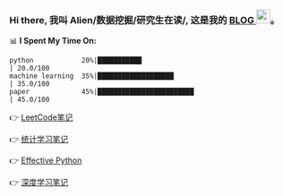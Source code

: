 ### Hi there,  我叫 Alien/数据挖掘/研究生在读/, 这是我的 <a href="https://github.com/imaginaryvirus/imaginaryvirus/" target="_blank"> BLOG </a> <img src="https://media.giphy.com/media/hvRJCLFzcasrR4ia7z/giphy.gif" width="25px">。

📊 **I Spent My Time On:** 

```
python            20%|███████████                                      | 20.0/100 
machine learning  35%|███████████████████                              | 35.0/100 
paper             45%|████████████████████████                         | 45.0/100 
```

&#x1F449; [LeetCode笔记](https://github.com/imaginaryvirus/imaginaryvirus/tree/main/Leetcode%E7%AC%94%E8%AE%B0)

&#x1F449; [统计学习笔记](https://github.com/imaginaryvirus/imaginaryvirus/tree/main/%E7%BB%9F%E8%AE%A1%E5%AD%A6%E4%B9%A0%E7%AC%94%E8%AE%B0)

&#x1F449; [Effective Python](https://github.com/imaginaryvirus/imaginaryvirus/tree/main/Effective%20Python)

&#x1F449; [深度学习笔记](https://github.com/imaginaryvirus/imaginaryvirus/tree/main/%E6%B7%B1%E5%BA%A6%E5%AD%A6%E4%B9%A0%E7%AC%94%E8%AE%B0)

